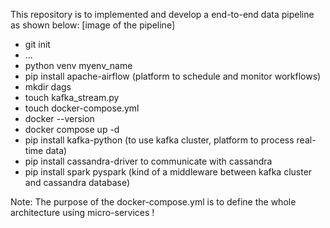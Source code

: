 This repository is to implemented and develop a end-to-end data pipeline as shown below:
[image of the pipeline]

- git init
- ...
- python venv myenv_name
- pip install apache-airflow (platform to schedule and monitor workflows)
- mkdir dags
- touch kafka_stream.py
- touch docker-compose.yml
- docker --version
- docker compose up -d
- pip install kafka-python (to use kafka cluster, platform to process real-time data)
- pip install cassandra-driver to communicate with cassandra
- pip install spark pyspark (kind of a middleware between kafka cluster and cassandra database)

Note: The purpose of the docker-compose.yml is to define the whole architecture using micro-services !
